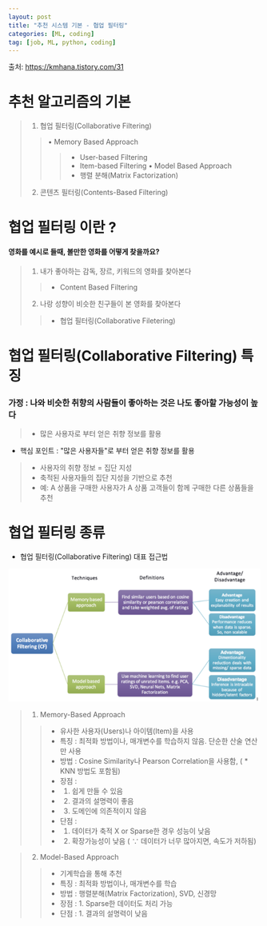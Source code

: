 ```yaml
---
layout: post
title: "추천 시스템 기본 - 협업 필터링"
categories: [ML, coding]
tag: [job, ML, python, coding]
---
```

출처: https://kmhana.tistory.com/31

# 추천 알고리즘의 기본
> 1. 협업 필터링(Collaborative Filtering)
>> • Memory Based Approach
>>> - User-based Filtering
>>> - Item-based Filtering
>> • Model Based Approach
>>> - 행렬 분해(Matrix Factorization)
> 2. 콘텐츠 필터링(Contents-Based Filtering)

# 협업 필터링 이란 ?

#### 영화를 예시로 들때, 볼만한 영화를 어떻게 찾을까요?
> 1. 내가 좋아하는 감독, 장르, 키워드의 영화를 찾아본다
>> * Content Based Filtering
> 2. 나랑 성향이 비슷한 친구들이 본 영화를 찾아본다
>> * 협업 필터링(Collaborative Filetering)

# 협업 필터링(Collaborative Filtering) 특징
### 가정 : 나와 비슷한 취향의 사람들이 좋아하는 것은 나도 좋아할 가능성이 높다
> - 많은 사용자로 부터 얻은 취향 정보를 활용
* 핵심 포인트 : "많은 사용자들"로 부터 얻은 취향 정보를 활용
> - 사용자의 취향 정보 = 집단 지성 
> - 축적된 사용자들의 집단 지성을 기반으로 추천
> - 예: A 상품을 구매한 사용자가 A 상품 고객들이 함께 구매한 다른 상품들을 추천

# 협업 필터링 종류
* 협업 필터링(Collaborative Filtering) 대표 접근법 

<img src="../images/2022-12-11-Collaborative_filtering/협업_필터링_(CollaborativeFiltering)_대표_접근법.png" alt="다운로드" style="zoom:80%;" />

> 1. Memory-Based Approach
>> - 유사한 사용자(Users)나 아이템(Item)을 사용
>> - 특징 : 최적화 방법이나, 매개변수를 학습하지 않음. 단순한 산술 연산만 사용
>> - 방법 : Cosine Similarity나 Pearson Correlation을 사용함, ( * KNN 방법도 포함됨)
>> - 장점 : 
>> - 1. 쉽게 만들 수 있음
>> - 2. 결과의 설명력이 좋음
>> - 3. 도메인에 의존적이지 않음
>> - 단점 : 
>> - 1. 데이터가 축적 X or Sparse한 경우 성능이 낮음
>> - 2. 확장가능성이 낮음 ( ∵ 데이터가 너무 많아지면, 속도가 저하됨)

> 2. Model-Based Approach
>> - 기계학습을 통해 추천
>> - 특징 : 최적화 방법이나, 매개변수를 학습
>> - 방법 : 행렬분해(Matrix Factorization), SVD, 신경망
>> - 장점 : 1. Sparse한 데이터도 처리 가능
>> - 단점 : 1. 결과의 설명력이 낮음
